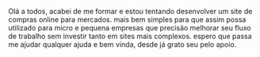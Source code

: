 Olá a todos, acabei de me formar e estou tentando desenvolver
um site de compras online para mercados. mais bem simples 
para que assim possa utilizado para micro e pequena empresas
que precisão melhorar seu fluxo de trabalho sem investir tanto
em sites mais complexos. espero que passa me ajudar qualquer 
ajuda e bem vinda, desde já grato seu pelo apoio.